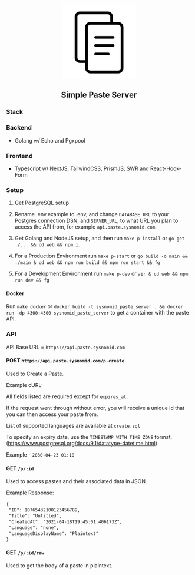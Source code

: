 <div align="center">
  <img src="https://raw.githubusercontent.com/Sysnomid/paste/master/web/public/paste.png" width="200" height="200" />

## Simple Paste Server

</div>

### Stack

### Backend

- Golang w/ Echo and Pgxpool

### Frontend

- Typescript w/ NextJS, TailwindCSS, PrismJS, SWR and React-Hook-Form

### Setup

1. Get PostgreSQL setup

2. Rename .env.example to .env, and change `DATABASE_URL` to your Postgres connection DSN, and `SERVER_URL`, to what URL you plan to access the API from, for example `api.paste.sysnomid.com`.

3. Get Golang and NodeJS setup, and then run `make p-install` or `go get ./... && cd web && npm i`.

4. For a Production Environment run `make p-start` or `go build -o main && ./main & cd web && npm run build && npm run start && fg`

5. For a Development Environment run `make p-dev` or `air & cd web && npm run dev && fg`

#### Docker

Run `make docker` or `docker build -t sysnomid_paste_server . && docker run -dp 4300:4300 sysnomid_paste_server` to get a container with the paste API.

### API

API Base URL = `https://api.paste.sysnomid.com`

#### POST `https://api.paste.sysnomid.com/p-create`

Used to Create a Paste.

Example cURL:

All fields listed are required except for `expires_at`.

If the request went through without error, you will receive a unique id that you can then access your paste from.

List of supported languages are available at `create.sql`

To specify an expiry date, use the `TIMESTAMP WITH TIME ZONE` format, (https://www.postgresql.org/docs/9.1/datatype-datetime.html)

Example - `2030-04-23 01:10`

#### GET `/p/:id`

Used to access pastes and their associated data in JSON.

Example Response:

```
{
 "ID": 10765432100123456789,
 "Title": "Untitled",
 "CreatedAt": "2021-04-18T19:45:01.406173Z",
 "Language": "none",
 "LanguageDisplayName": "Plaintext"
}
```

#### GET `/p/:id/raw`

Used to get the body of a paste in plaintext.
